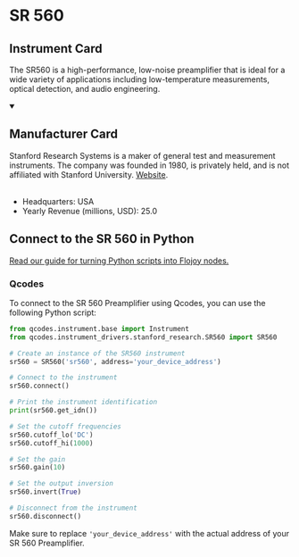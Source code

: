 
# SR 560

## Instrument Card

The SR560 is a high-performance, low-noise preamplifier that is ideal for a wide variety of applications including low-temperature measurements, optical detection, and audio engineering.

<details open>
<summary><h2>Manufacturer Card</h2></summary>
Stanford Research Systems is a maker of general test and measurement instruments. The company was founded in 1980, is privately held, and is not affiliated with Stanford University. <a href=https://www.thinksrs.com/>Website</a>.
<br></br>
<ul>
  <li>Headquarters: USA</li>
  <li>Yearly Revenue (millions, USD): 25.0</li>
</ul>
</details>

## Connect to the SR 560 in Python

[Read our guide for turning Python scripts into Flojoy nodes.](https://docs.flojoy.ai/custom-nodes/creating-custom-node/)


### Qcodes

To connect to the SR 560 Preamplifier using Qcodes, you can use the following Python script:

```python
from qcodes.instrument.base import Instrument
from qcodes.instrument_drivers.stanford_research.SR560 import SR560

# Create an instance of the SR560 instrument
sr560 = SR560('sr560', address='your_device_address')

# Connect to the instrument
sr560.connect()

# Print the instrument identification
print(sr560.get_idn())

# Set the cutoff frequencies
sr560.cutoff_lo('DC')
sr560.cutoff_hi(1000)

# Set the gain
sr560.gain(10)

# Set the output inversion
sr560.invert(True)

# Disconnect from the instrument
sr560.disconnect()
```

Make sure to replace `'your_device_address'` with the actual address of your SR 560 Preamplifier.

